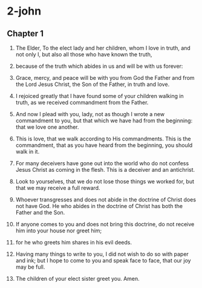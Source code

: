 # 2-john

## Chapter 1

1. The Elder, To the elect lady and her children, whom I love in truth, and not only I, but also all those who have known the truth,

2. because of the truth which abides in us and will be with us forever:

3. Grace, mercy, and peace will be with you from God the Father and from the Lord Jesus Christ, the Son of the Father, in truth and love.

4. I rejoiced greatly that I have found some of your children walking in truth, as we received commandment from the Father.

5. And now I plead with you, lady, not as though I wrote a new commandment to you, but that which we have had from the beginning: that we love one another.

6. This is love, that we walk according to His commandments. This is the commandment, that as you have heard from the beginning, you should walk in it.

7. For many deceivers have gone out into the world who do not confess Jesus Christ as coming in the flesh. This is a deceiver and an antichrist.

8. Look to yourselves, that we do not lose those things we worked for, but that we may receive a full reward.

9. Whoever transgresses and does not abide in the doctrine of Christ does not have God. He who abides in the doctrine of Christ has both the Father and the Son.

10. If anyone comes to you and does not bring this doctrine, do not receive him into your house nor greet him;

11. for he who greets him shares in his evil deeds.

12. Having many things to write to you, I did not wish to do so with paper and ink; but I hope to come to you and speak face to face, that our joy may be full.

13. The children of your elect sister greet you. Amen.

